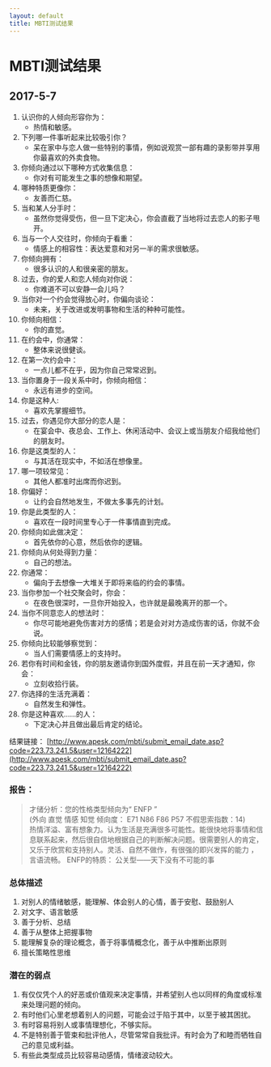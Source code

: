 ```yaml
---
layout: default
title: MBTI测试结果
---
```

# MBTI测试结果
## 2017-5-7
1. 认识你的人倾向形容你为：  
    - 热情和敏感。
2. 下列哪一件事听起来比较吸引你？ 
    - 呆在家中与恋人做一些特别的事情，例如说观赏一部有趣的录影带并享用你最喜欢的外卖食物。
3. 你倾向通过以下哪种方式收集信息：
    - 你对有可能发生之事的想像和期望。
4. 哪种特质更像你：
    - 友善而仁慈。
5. 当和某人分手时： 
    - 虽然你觉得受伤，但一旦下定决心，你会直截了当地将过去恋人的影子甩开。
6. 当与一个人交往时，你倾向于看重： 
    - 情感上的相容性：表达爱意和对另一半的需求很敏感。
7. 你倾向拥有： 
    - 很多认识的人和很亲密的朋友。
8. 过去，你的爱人和恋人倾向对你说： 
    - 你难道不可以安静一会儿吗？  
9. 当你对一个约会觉得放心时，你偏向谈论： 
    - 未来，关于改进或发明事物和生活的种种可能性。 
10. 你倾向相信： 
    - 你的直觉。  
11. 在约会中，你通常：  
    - 整体来说很健谈。  
12. 在第一次约会中： 
    - 一点儿都不在乎，因为你自己常常迟到。 
13. 当你置身于一段关系中时，你倾向相信：  
    - 永远有进步的空间。
14. 你是这种人: 
    - 喜欢先掌握细节。  
15. 过去，你遇见你大部分的恋人是： 
    - 在宴会中、夜总会、工作上、休闲活动中、会议上或当朋友介绍我给他们的朋友时。 
16. 你是这类型的人： 
    - 与其活在现实中，不如活在想像里。 
17. 哪一项较常见： 
    - 其他人都准时出席而你迟到。
18. 你偏好： 
    - 让约会自然地发生，不做太多事先的计划。 
19. 你是此类型的人： 
    - 喜欢在一段时间里专心于一件事情直到完成。
20. 你倾向如此做决定： 
    - 首先依你的心意，然后依你的逻辑。
21. 你倾向从何处得到力量： 
    - 自己的想法。
22. 你通常： 
    - 偏向于去想像一大堆关于即将来临的约会的事情。
23. 当你参加一个社交聚会时，你会：
    - 在夜色很深时，一旦你开始投入，也许就是最晚离开的那一个。 
24. 当你不同意恋人的想法时：
    - 你尽可能地避免伤害对方的感情；若是会对对方造成伤害的话，你就不会说。 
25. 你倾向比较能够察觉到： 
    - 当人们需要情感上的支持时。 
26. 若你有时间和金钱，你的朋友邀请你到国外度假，并且在前一天才通知，你会： 
    - 立刻收拾行装。
27. 你选择的生活充满着： 
    - 自然发生和弹性。
28. 你是这种喜欢……的人： 
    - 下定决心并且做出最后肯定的结论。

结果链接：
[http://www.apesk.com/mbti/submit_email_date.asp?code=223.73.241.5&user=12164222](http://www.apesk.com/mbti/submit_email_date.asp?code=223.73.241.5&user=12164222)  
### 报告：
> 才储分析：您的性格类型倾向为“ ENFP ”  
> (外向 直觉 情感 知觉 倾向度： E71 N86 F86 P57  不假思索指数：14)  
> 热情洋溢、富有想象力。认为生活是充满很多可能性。能很快地将事情和信息联系起来，然后很自信地根据自己的判断解决问题。很需要别人的肯定，又乐于欣赏和支持别人。灵活、自然不做作，有很强的即兴发挥的能力 ，言语流畅。
> ENFP的特质： 公关型——天下没有不可能的事  

### 总体描述 

1. 对别人的情绪敏感，能理解、体会别人的心情，善于安慰、鼓励别人
2. 对文字、语言敏感
3. 善于分析、总结
4. 善于从整体上把握事物
5. 能理解复杂的理论概念，善于将事情概念化，善于从中推断出原则 
6. 擅长策略性思维

### 潜在的弱点 

1. 有仅仅凭个人的好恶或价值观来决定事情，并希望别人也以同样的角度或标准来处理问题的倾向。
2. 有时他们心里老想着别人的问题，可能会过于陷于其中，以至于被其困扰。
3. 有时容易将别人或事情理想化，不够实际。
4. 不是特别善于管束和批评他人，尽管常常自我批评。有时会为了和睦而牺牲自己的意见或利益。
5. 有些此类型成员比较容易动感情，情绪波动较大。
